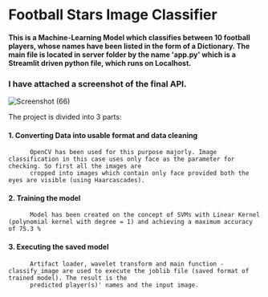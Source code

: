 # Football Stars Image Classifier

#### This is a Machine-Learning Model which classifies between 10 football players, whose names have been listed in the form of a Dictionary. The main file is located in server folder by the name 'app.py' which is a Streamlit driven python file, which runs on Localhost. 

### I have attached a screenshot of the final API.

![Screenshot (66)](https://user-images.githubusercontent.com/87764530/173772990-d0ee68d1-0948-410e-becd-797f13218ccc.png)


The project is divided into 3 parts:

#### 1. Converting Data into usable format and data cleaning<br>
          OpenCV has been used for this purpose majorly. Image classification in this case uses only face as the parameter for checking. So first all the images are 
          cropped into images which contain only face provided both the eyes are visible (using Haarcascades).

#### 2. Training the model<br>
          Model has been created on the concept of SVMs with Linear Kernel (polynomial kernel with degree = 1) and achieving a maximum accuracy of 75.3 %

#### 3. Executing the saved model<br>
          Artifact loader, wavelet transform and main function - classify_image are used to execute the joblib file (saved format of trained model). The result is the 
          predicted player(s)' names and the input image.
          
          
